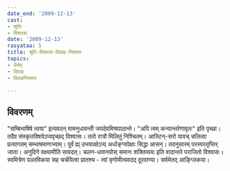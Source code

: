 ```yaml
---
date_end: '2009-12-13'
cast:
- श्रुतिः
- विश्वासः
date: '2009-12-13'
rasyataa: 5
title: श्रुति-विश्वास-विवाह-निश्चयः
topics:
- धैर्यम्
- विवाहः
- विवाहनिश्चयः

---
```


## विवरणम्
"सम्बिभाषिषे त्वया" इत्यवदन् मामनुधावन्ती जयदेवमिश्रपाठान्ते। "अपि त्वम् कन्यान्तरेणावृतः" इति पृच्छा। तदैव संस्कृतविषयेऽप्यपृच्छद् विश्वासः। ततो रात्रौ मिलितुं निश्चितम्। आस्टिन्-सरो यावच् चलित्वा प्रत्यागतम् सम्भाषमाणाभ्याम्। पूर्वं ह्य् उभयपक्षेऽप्य् अर्धाङ्ग्यपेक्षाः सिद्धा आसन्। तदनुसारम् परस्परतृप्तिर् जाता।  अनुदिने वक्ष्यामीति सावदत्। चलन-धावनयोस् समानः शक्तिव्ययः इति वादान्तरे पराजितो विश्वासः। स्वमित्रेण पल्लविकया सह चर्चयित्वा प्रातश्च - त्वां वृणोमीत्यवदद् दूरवाण्या। सर्वमेतद् आङ्ग्लिकया।

